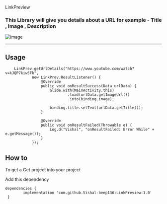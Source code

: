 LinkPreview
### This Library will give you details about a URL for example - Title , Image , Description

![image](https://user-images.githubusercontent.com/82146140/141681373-f083e3bf-56f5-443c-ab97-3c2f62f3cd10.png)



*******************

## Usage
        LinkPrev.getUrlDetails("https://www.youtube.com/watch?v=kJQP7kiw5Fk",
                new LinkPrev.ResultListener() {
                    @Override
                    public void onResultSuccess(Data urlData) {
                        Glide.with(MainActivity.this)
                                .load(urlData.getImageUrl())
                                .into(binding.image);

                        binding.title.setText(urlData.getTitle());
                    }

                    @Override
                    public void onResultFailed(Throwable e) {
                        Log.d("Vishal", "onResultFailed: Error While" + e.getMessage());
                    }
                });







## How to

To get a Get project into your project

Add this dependency

    dependencies {
	        implementation 'com.github.Vishal-beep136:LinkPreview:1.0'
	 }

